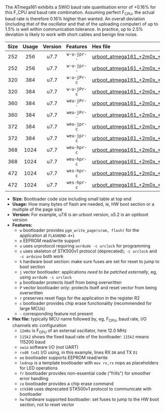 The ATmega161 exhibits a SWIO baud rate quantisation error of +0.16% for this F_CPU and baud rate combination. Assuming perfect F<sub>CPU</sub>, the actual baud rate is therefore 0.16% higher than wanted. An overall deviation (including that of the oscillator and that of the uploading computer) of up to 1.5% is well within communication tolerance. In practice, up to 2.5% deviation is likely to work with short cables and benign line noise.

|Size|Usage|Version|Features|Hex file|
|:-:|:-:|:-:|:-:|:--|
|252|256|u7.7|`w-u-jpr--`|[urboot_atmega161_+2m0x_++38k4_swio_rxb2_txb3.hex](https://raw.githubusercontent.com/stefanrueger/urboot.hex/main/mcus/atmega161/external_oscillator/fcpu_+2m0x/br_++38k4/urboot_atmega161_+2m0x_++38k4_swio_rxb2_txb3.hex)|
|252|256|u7.7|`w-u-jpr--`|[urboot_atmega161_+2m0x_++38k4_swio_rxd0_txd1.hex](https://raw.githubusercontent.com/stefanrueger/urboot.hex/main/mcus/atmega161/external_oscillator/fcpu_+2m0x/br_++38k4/urboot_atmega161_+2m0x_++38k4_swio_rxd0_txd1.hex)|
|320|384|u7.7|`w-u-jPr-c`|[urboot_atmega161_+2m0x_++38k4_swio_rxb2_txb3_lednop_fr_ce.hex](https://raw.githubusercontent.com/stefanrueger/urboot.hex/main/mcus/atmega161/external_oscillator/fcpu_+2m0x/br_++38k4/urboot_atmega161_+2m0x_++38k4_swio_rxb2_txb3_lednop_fr_ce.hex)|
|320|384|u7.7|`w-u-jPr-c`|[urboot_atmega161_+2m0x_++38k4_swio_rxd0_txd1_lednop_fr_ce.hex](https://raw.githubusercontent.com/stefanrueger/urboot.hex/main/mcus/atmega161/external_oscillator/fcpu_+2m0x/br_++38k4/urboot_atmega161_+2m0x_++38k4_swio_rxd0_txd1_lednop_fr_ce.hex)|
|360|384|u7.7|`weu-jPr--`|[urboot_atmega161_+2m0x_++38k4_swio_rxb2_txb3_ee_lednop_fr.hex](https://raw.githubusercontent.com/stefanrueger/urboot.hex/main/mcus/atmega161/external_oscillator/fcpu_+2m0x/br_++38k4/urboot_atmega161_+2m0x_++38k4_swio_rxb2_txb3_ee_lednop_fr.hex)|
|360|384|u7.7|`weu-jPr--`|[urboot_atmega161_+2m0x_++38k4_swio_rxd0_txd1_ee_lednop_fr.hex](https://raw.githubusercontent.com/stefanrueger/urboot.hex/main/mcus/atmega161/external_oscillator/fcpu_+2m0x/br_++38k4/urboot_atmega161_+2m0x_++38k4_swio_rxd0_txd1_ee_lednop_fr.hex)|
|372|384|u7.7|`weu-jpr-c`|[urboot_atmega161_+2m0x_++38k4_swio_rxb2_txb3_ee_lednop_fr_ce.hex](https://raw.githubusercontent.com/stefanrueger/urboot.hex/main/mcus/atmega161/external_oscillator/fcpu_+2m0x/br_++38k4/urboot_atmega161_+2m0x_++38k4_swio_rxb2_txb3_ee_lednop_fr_ce.hex)|
|372|384|u7.7|`weu-jpr-c`|[urboot_atmega161_+2m0x_++38k4_swio_rxd0_txd1_ee_lednop_fr_ce.hex](https://raw.githubusercontent.com/stefanrueger/urboot.hex/main/mcus/atmega161/external_oscillator/fcpu_+2m0x/br_++38k4/urboot_atmega161_+2m0x_++38k4_swio_rxd0_txd1_ee_lednop_fr_ce.hex)|
|368|1024|u7.7|`weu-hpr-c`|[urboot_atmega161_+2m0x_++38k4_swio_rxb2_txb3_ee_lednop_fr_ce_hw.hex](https://raw.githubusercontent.com/stefanrueger/urboot.hex/main/mcus/atmega161/external_oscillator/fcpu_+2m0x/br_++38k4/urboot_atmega161_+2m0x_++38k4_swio_rxb2_txb3_ee_lednop_fr_ce_hw.hex)|
|368|1024|u7.7|`weu-hpr-c`|[urboot_atmega161_+2m0x_++38k4_swio_rxd0_txd1_ee_lednop_fr_ce_hw.hex](https://raw.githubusercontent.com/stefanrueger/urboot.hex/main/mcus/atmega161/external_oscillator/fcpu_+2m0x/br_++38k4/urboot_atmega161_+2m0x_++38k4_swio_rxd0_txd1_ee_lednop_fr_ce_hw.hex)|
|472|1024|u7.7|`wes-hpr-c`|[urboot_atmega161_+2m0x_++38k4_swio_rxb2_txb3_ee_lednop_fr_ce_stk500_hw.hex](https://raw.githubusercontent.com/stefanrueger/urboot.hex/main/mcus/atmega161/external_oscillator/fcpu_+2m0x/br_++38k4/urboot_atmega161_+2m0x_++38k4_swio_rxb2_txb3_ee_lednop_fr_ce_stk500_hw.hex)|
|472|1024|u7.7|`wes-hpr-c`|[urboot_atmega161_+2m0x_++38k4_swio_rxd0_txd1_ee_lednop_fr_ce_stk500_hw.hex](https://raw.githubusercontent.com/stefanrueger/urboot.hex/main/mcus/atmega161/external_oscillator/fcpu_+2m0x/br_++38k4/urboot_atmega161_+2m0x_++38k4_swio_rxd0_txd1_ee_lednop_fr_ce_stk500_hw.hex)|

- **Size:** Bootloader code size including small table at top end
- **Usage:** How many bytes of flash are needed, ie, HW boot section or a multiple of the page size
- **Version:** For example, u7.6 is an urboot version, o5.2 is an optiboot version
- **Features:**
  + `w` bootloader provides `pgm_write_page(sram, flash)` for the application at `FLASHEND-4+1`
  + `e` EEPROM read/write support
  + `u` uses urprotocol requiring `avrdude -c urclock` for programming
  + `s` uses skeleton of STK500v1 protocol (deprecated); `-c urclock` and `-c arduino` both work
  + `h` hardware boot section: make sure fuses are set for reset to jump to boot section
  + `j` vector bootloader: applications *need to be patched externally*, eg, using `avrdude -c urclock`
  + `p` bootloader protects itself from being overwritten
  + `P` vector bootloader only: protects itself and reset vector from being overwritten
  + `r` preserves reset flags for the application in the register R2
  + `c` bootloader provides chip erase functionality (recommended for large MCUs)
  + `-` corresponding feature not present
- **Hex file:** typically MCU name followed by, eg, F<sub>CPU</sub>, baud rate, I/O channels etc configuration
  + `12m0x` is F<sub>CPU</sub> of an external oscillator, here 12.0 MHz
  + `115k2` shows the fixed baud rate of the bootloader: `115k2` means 115200 baud
  + `swio` software I/O (not UART)
  + `rxd0 txd1` I/O using, in this example, lines RX `D0` and TX `D1`
  + `ee` bootloader supports EEPROM read/write
  + `lednop` is a template bootloader with `mov rx,rx` nops as placeholders for LED operations
  + `fr` bootloader provides non-essential code ("frills") for smoother error handling
  + `ce` bootloader provides a chip erase command
  + `stk500` uses deprecated STK500v1 protocol to communicate with bootloader
  + `hw` hardware supported bootloader: set fuses to jump to the HW boot section, not to reset vector
